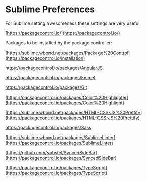 Sublime Preferences
====================

For Sublime setting awesomeness these settings are very useful.

[https://packagecontrol.io/](https://packagecontrol.io/)

Packages to be installed by the package controller: 

[https://sublime.wbond.net/packages/Package%20Control](https://packagecontrol.io/installation)

https://packagecontrol.io/packages/AngularJS

https://packagecontrol.io/packages/Emmet

https://packagecontrol.io/packages/Git

[https://packagecontrol.io/packages/Color%20Highlighter](https://packagecontrol.io/packages/Color%20Highlight)

[https://sublime.wbond.net/packages/HTML-CSS-JS%20Prettify](https://packagecontrol.io/packages/HTML-CSS-JS%20Prettify)

https://packagecontrol.io/packages/Sass

[https://sublime.wbond.net/packages/SublimeLinter](https://packagecontrol.io/packages/SublimeLinter)

[https://github.com/sobstel/SyncedSideBar](https://packagecontrol.io/packages/SyncedSideBar)

[https://packagecontrol.io/packages/TypeScript](https://packagecontrol.io/packages/TypeScript)

